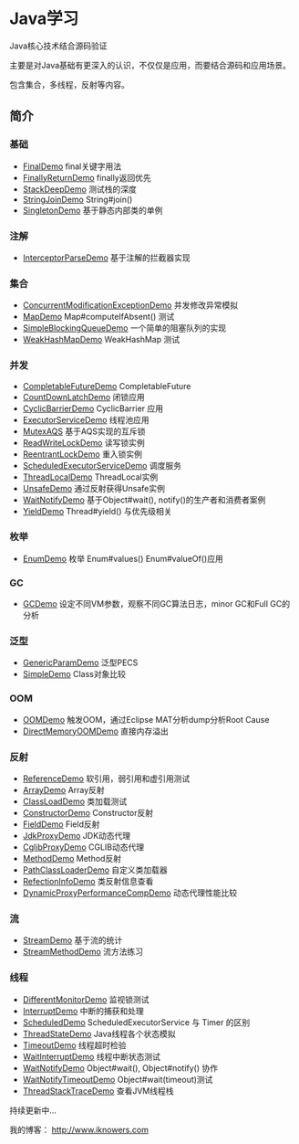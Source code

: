 # Java学习
Java核心技术结合源码验证

主要是对Java基础有更深入的认识，不仅仅是应用，而要结合源码和应用场景。

包含集合，多线程，反射等内容。


## 简介

### 基础
- [FinalDemo](src/main/java/com/iknowers/learning/base/FinalDemo/java) final关键字用法
- [FinallyReturnDemo](src/main/java/com/iknowers/learning/base/FinallyReturnDemo/java) finally返回优先
- [StackDeepDemo](src/main/java/com/iknowers/learning/base/StackDeepDemo/java) 测试栈的深度
- [StringJoinDemo](src/main/java/com/iknowers/learning/base/StringJoinDemo/java) String#join()
- [SingletonDemo](src/main/java/com/iknowers/learning/base/SingletonDemo.java) 基于静态内部类的单例

### 注解
- [InterceptorParseDemo](src/main/java/com/iknowers/learning/annotation/interceptor/InterceptorParseDemo/java) 基于注解的拦截器实现

### 集合
- [ConcurrentModificationExceptionDemo](src/main/java/com/iknowers/learning/collection/ConcurrentModificationExceptionDemo.java) 并发修改异常模拟
- [MapDemo](src/main/java/com/iknowers/learning/collection/MapDemo.java) Map#computeIfAbsent() 测试
- [SimpleBlockingQueueDemo](src/main/java/com/iknowers/learning/collection/SimpleBlockingQueueDemo.java)  一个简单的阻塞队列的实现
- [WeakHashMapDemo](src/main/java/com/iknowers/learning/collection/WeakHashMapDemo.java) WeakHashMap 测试

### 并发
- [CompletableFutureDemo](src/main/java/com/iknowers/learning/concurrent/CompletableFutureDemo.java) CompletableFuture
- [CountDownLatchDemo](src/main/java/com/iknowers/learning/concurrent/CountDownLatchDemo.java) 闭锁应用
- [CyclicBarrierDemo](src/main/java/com/iknowers/learning/concurrent/CyclicBarrierDemo.java) CyclicBarrier 应用
- [ExecutorServiceDemo](src/main/java/com/iknowers/learning/concurrent/ExecutorServiceDemo.java) 线程池应用
- [MutexAQS](src/main/java/com/iknowers/learning/concurrent/MutexAQS.java) 基于AQS实现的互斥锁
- [ReadWriteLockDemo](src/main/java/com/iknowers/learning/concurrent/ReadWriteLockDemo.java) 读写锁实例
- [ReentrantLockDemo](src/main/java/src/main/java/com/iknowers/learning/concurrent/ReentrantLockDemo.java) 重入锁实例
- [ScheduledExecutorServiceDemo](src/main/java/com/iknowers/learning/concurrent/ScheduledExecutorServiceDemo.java) 调度服务
- [ThreadLocalDemo](src/main/java/com/iknowers/learning/concurrent/ThreadLocalDemo.java) ThreadLocal实例
- [UnsafeDemo](src/main/java/com/iknowers/learning/concurrent/UnsafeDemo.java) 通过反射获得Unsafe实例
- [WaitNotifyDemo](src/main/java/com/iknowers/learning/concurrent/WaitNotifyDemo.java) 基于Object#wait(), notify()的生产者和消费者案例
- [YieldDemo](src/main/java/com/iknowers/learning/concurrent/YieldDemo.java) Thread#yield() 与优先级相关

### 枚举
- [EnumDemo](src/main/java/com/iknowers/learning/enuming/EnumDemo.java) 枚举 Enum#values() Enum#valueOf()应用

### GC
- [GCDemo](src/main/java/com/iknowers/learning/gc/GCDemo.java) 设定不同VM参数，观察不同GC算法日志，minor GC和Full GC的分析

### 泛型
- [GenericParamDemo](src/main/java/com/iknowers/learning/generic/GenericParamDemo.java) 泛型PECS
- [SimpleDemo](src/main/java/com/iknowers/learning/generic/SimpleDemo.java) Class对象比较

### OOM
- [OOMDemo](src/main/java/com/iknowers/learning/oom/OOMDemo.java) 触发OOM，通过Eclipse MAT分析dump分析Root Cause
- [DirectMemoryOOMDemo](src/main/java/com/iknowers/learning/oom/DirectMemoryOOMDemo.java) 直接内存溢出

### 反射
- [ReferenceDemo](src/main/java/com/iknowers/learning/reflect/ReferenceDemo.java) 软引用，弱引用和虚引用测试
- [ArrayDemo](src/main/java/com/iknowers/learning/reflect/ArrayDemo.java) Array反射
- [ClassLoadDemo](src/main/java/com/iknowers/learning/reflect/ClassLoadDemo.java) 类加载测试
- [ConstructorDemo](src/main/java/com/iknowers/learning/reflect/ConstructorDemo.java) Constructor反射
- [FieldDemo](src/main/java/com/iknowers/learning/reflect/FieldDemo.java) Field反射
- [JdkProxyDemo](src/main/java/com/iknowers/learning/reflect/JdkProxyDemo.java) JDK动态代理
- [CglibProxyDemo](src/main/java/com/iknowers/learning/reflect/CglibProxyDemo.java) CGLIB动态代理
- [MethodDemo](src/main/java/com/iknowers/learning/reflect/MethodDemo.java) Method反射
- [PathClassLoaderDemo](src/main/java/com/iknowers/learning/reflect/PathClassLoaderDemo.java) 自定义类加载器
- [RefectionInfoDemo](src/main/java/com/iknowers/learning/reflect/RefectionInfoDemo.java) 类反射信息查看
- [DynamicProxyPerformanceCompDemo](src/main/java/com/iknowers/learning/reflect/DynamicProxyPerformanceCompDemo.java) 动态代理性能比较

### 流
- [StreamDemo](src/main/java/com/iknowers/learning/stream/StreamDemo.java) 基于流的统计
- [StreamMethodDemo](src/main/java/com/iknowers/learning/stream/StreamMethodDemo.java) 流方法练习

### 线程
- [DifferentMonitorDemo](src/main/java/com/iknowers/learning/thread/DifferentMonitorDemo.java) 监视锁测试
- [InterruptDemo](src/main/java/com/iknowers/learning/thread/InterruptDemo.java) 中断的捕获和处理
- [ScheduledDemo](src/main/java/com/iknowers/learning/thread/ScheduledDemo.java) ScheduledExecutorService 与 Timer 的区别
- [ThreadStateDemo](src/main/java/com/iknowers/learning/thread/ThreadStateDemo.java) Java线程各个状态模拟
- [TimeoutDemo](src/main/java/com/iknowers/learning/thread/TimeoutDemo.java) 线程超时检验
- [WaitInterruptDemo](src/main/java/com/iknowers/learning/thread/WaitInterruptDemo.java) 线程中断状态测试
- [WaitNotifyDemo](src/main/java/com/iknowers/learning/thread/WaitNotifyDemo.java) Object#wait(), Object#notify() 协作
- [WaitNotifyTimeoutDemo](src/main/java/com/iknowers/learning/thread/WaitNotifyTimeoutDemo.java) Object#wait(timeout)测试
- [ThreadStackTraceDemo](src/main/java/com/iknowers/learning/thread/ThreadStackTraceDemo.java) 查看JVM线程栈


持续更新中...

我的博客： http://www.iknowers.com
























